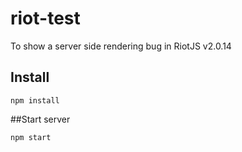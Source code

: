# riot-test
To show a server side rendering bug in RiotJS v2.0.14

## Install
```
npm install
```

##Start server
```
npm start
```

